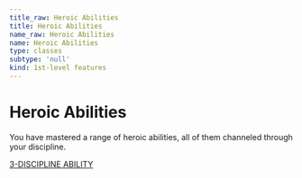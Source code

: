 ```yaml
---
title_raw: Heroic Abilities
title: Heroic Abilities
name_raw: Heroic Abilities
name: Heroic Abilities
type: classes
subtype: 'null'
kind: 1st-level features
---
```


# Heroic Abilities

You have mastered a range of heroic abilities, all of them channeled through your discipline.

[3-DISCIPLINE ABILITY](./3-Discipline%20Ability.md)
